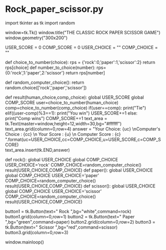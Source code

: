 # Rock_paper_scissor.py
import tkinter as tk
import random

window=tk.Tk()
window.title("THE CLASSIC ROCK PAPER SCISSOR GAME")
window.geometry("300x200")


USER_SCORE = 0
COMP_SCORE = 0
USER_CHOICE = ""
COMP_CHOICE = "" 


def choice_to_number(choice):
    rps = {'rock':0,'paper':1,'scissor':2}
    return rps[choice]
def number_to_choice(number):
    rps={0:'rock',1:'paper',2:'scissor'}
    return rps[number]


def random_computer_choice():
    return random.choice(['rock','paper','scissor']) 


def result(human_choice,comp_choice):
    global USER_SCORE
    global COMP_SCORE
    user=choice_to_number(human_choice)
    comp=choice_to_number(comp_choice)
    if(user==comp):
        print("Tie")
    elif((user-comp)%3==1):
        print("You win")
        USER_SCORE+=1
    else:
        print("Comp wins")
        COMP_SCORE+=1
    text_area = tk.Text(master=window,height=12,width=30,bg="#ffffff")
    text_area.grid(column=0,row=4)
    answer = "Your Choice: {uc} \nComputer's Choice : {cc} \n Your Score : {u} \n Computer Score : {c} ".format(uc=USER_CHOICE,cc=COMP_CHOICE,u=USER_SCORE,c=COMP_SCORE)    
    text_area.insert(tk.END,answer)

def rock():
    global USER_CHOICE
    global COMP_CHOICE
    USER_CHOICE='rock'
    COMP_CHOICE=random_computer_choice()
    result(USER_CHOICE,COMP_CHOICE)
def paper():
    global USER_CHOICE
    global COMP_CHOICE
    USER_CHOICE='paper'
    COMP_CHOICE=random_computer_choice()
    result(USER_CHOICE,COMP_CHOICE)
def scissor():
    global USER_CHOICE
    global COMP_CHOICE
    USER_CHOICE='scissor'
    COMP_CHOICE=random_computer_choice() 
    result(USER_CHOICE,COMP_CHOICE)


button1 = tk.Button(text="       Rock       ",bg="white",command=rock)
button1.grid(column=0,row=1)
button2 = tk.Button(text="       Paper      ",bg="green",command=paper)
button2.grid(column=0,row=2)
button3 = tk.Button(text="      Scissor     ",bg="red",command=scissor)
button3.grid(column=0,row=3)

window.mainloop()
